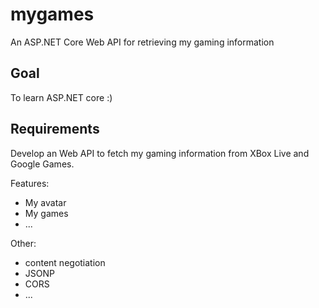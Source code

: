 # mygames
An ASP.NET Core Web API for retrieving my gaming information

## Goal

To learn ASP.NET core :)

## Requirements

Develop an Web API to fetch my gaming information from XBox Live and Google Games.

Features:
* My avatar
* My games
* ...
 
Other:
* content negotiation
* JSONP
* CORS
* ...
